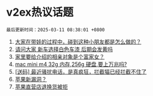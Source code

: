 # v2ex热议话题

`最后更新时间：2025-03-11 08:38:01 +0800`

1. [大家在带娃的过程中，碰到这种小朋友都是怎么做的？](https://www.v2ex.com/t/1117126)
1. [请问大家 新车选择白色车漆 后期会发黄吗](https://www.v2ex.com/t/1117141)
1. [家里要给介绍的相亲对象是个富家女？](https://www.v2ex.com/t/1117164)
1. [mac mini m4 32g 内存,256g 硬盘,要上万兆吗?](https://www.v2ex.com/t/1117170)
1. [[送码] 最近骚扰电话，是真疯狂，拦截猫已经拦截不住了](https://www.v2ex.com/t/1117262)
1. [苹果新漏洞？](https://www.v2ex.com/t/1117175)
1. [苹果直营店退换货被拒](https://www.v2ex.com/t/1117299)

